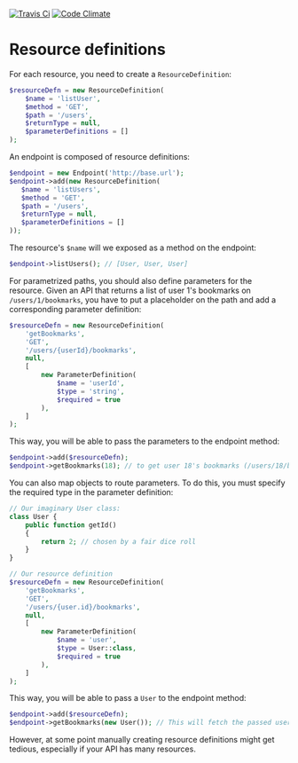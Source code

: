 [![Travis Ci](https://travis-ci.org/kix/apiranha.svg?branch=master)](https://travis-ci.org/Fakerino/Fakerino)
[![Code Climate](https://codeclimate.com/github/kix/apiranha/badges/gpa.svg)](https://codeclimate.com/github/kix/apiranha)

# Resource definitions

For each resource, you need to create a `ResourceDefinition`:

```php
$resourceDefn = new ResourceDefinition(
    $name = 'listUser',
    $method = 'GET',
    $path = '/users',
    $returnType = null,
    $parameterDefinitions = []
); 
```

An endpoint is composed of resource definitions:

```php
$endpoint = new Endpoint('http://base.url');
$endpoint->add(new ResourceDefinition(
   $name = 'listUsers',
   $method = 'GET',
   $path = '/users',
   $returnType = null,
   $parameterDefinitions = []
));
```

The resource's `$name` will we exposed as a method on the endpoint:

```php
$endpoint->listUsers(); // [User, User, User]
```

For parametrized paths, you should also define parameters for the resource. Given an API that returns a list of user 1's
bookmarks on `/users/1/bookmarks`, you have to put a placeholder on the path and add a corresponding parameter definition:

```php
$resourceDefn = new ResourceDefinition(
    'getBookmarks',
    'GET',
    '/users/{userId}/bookmarks',
    null,
    [
        new ParameterDefinition(
            $name = 'userId',
            $type = 'string',
            $required = true
        ),
    ]
);
```

This way, you will be able to pass the parameters to the endpoint method:

```php
$endpoint->add($resourceDefn);
$endpoint->getBookmarks(18); // to get user 18's bookmarks (/users/18/bookmarks)
```

You can also map objects to route parameters. To do this, you must specify the required type in the parameter definition:

```php
// Our imaginary User class:
class User {
    public function getId()
    {
        return 2; // chosen by a fair dice roll
    }
}

// Our resource definition
$resourceDefn = new ResourceDefinition(
    'getBookmarks',
    'GET',
    '/users/{user.id}/bookmarks',
    null,
    [
        new ParameterDefinition(
            $name = 'user',
            $type = User::class,
            $required = true
        ),
    ]
);
```

This way, you will be able to pass a `User` to the endpoint method:

```php
$endpoint->add($resourceDefn);
$endpoint->getBookmarks(new User()); // This will fetch the passed user's ID and generate `/users/2/bookmarks`
```

However, at some point manually creating resource definitions might get tedious, especially if your API has many 
resources. 


